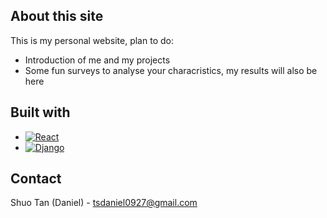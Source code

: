 ## About this site
This is my personal website, plan to do:
* Introduction of me and my projects
* Some fun surveys to analyse your characristics, my results will also be here

## Built with
* [![React][React.js]][React-url]
* [![Django][Django.py]][Django-url]

## Contact
Shuo Tan (Daniel) - tsdaniel0927@gmail.com



<!-- MARKDOWN LINKS & IMAGES -->
[Django.py]:https://img.shields.io/badge/-Django-092E20.svg?style=for-the-style&logo=django&style=flat
[Django-url]: https://www.djangoproject.com/

[React.js]: https://img.shields.io/badge/-React-61DAFB.svg?style=for-the-badge&logo=react&style=flat&color=lightgrey
[React-url]: https://reactjs.org/
